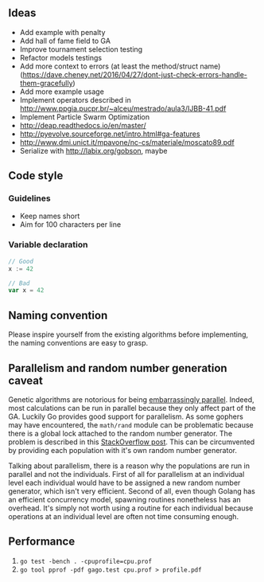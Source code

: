 ## Ideas

- Add example with penalty
- Add hall of fame field to GA
- Improve tournament selection testing
- Refactor models testings
- Add more context to errors (at least the method/struct name) (https://dave.cheney.net/2016/04/27/dont-just-check-errors-handle-them-gracefully)
- Add more example usage
- Implement operators described in http://www.ppgia.pucpr.br/~alceu/mestrado/aula3/IJBB-41.pdf
- Implement Particle Swarm Optimization
- http://deap.readthedocs.io/en/master/
- http://pyevolve.sourceforge.net/intro.html#ga-features
- http://www.dmi.unict.it/mpavone/nc-cs/materiale/moscato89.pdf
- Serialize with http://labix.org/gobson, maybe

## Code style

### Guidelines

- Keep names short
- Aim for 100 characters per line

### Variable declaration

```go
// Good
x := 42

// Bad
var x = 42
```

## Naming convention

Please inspire yourself from the existing algorithms before implementing, the naming conventions are easy to grasp.


## Parallelism and random number generation caveat

Genetic algorithms are notorious for being [embarrassingly parallel](http://www.wikiwand.com/en/Embarrassingly_parallel). Indeed, most calculations can be run in parallel because they only affect part of the GA. Luckily Go provides good support for parallelism. As some gophers may have encountered, the `math/rand` module can be problematic because there is a global lock attached to the random number generator. The problem is described in this [StackOverflow post](http://stackoverflow.com/questions/14298523/why-does-adding-concurrency-slow-down-this-golang-code). This can be circumvented by providing each population with it's own random number generator.

Talking about parallelism, there is a reason why the populations are run in parallel and not the individuals. First of all for parallelism at an individual level each individual would have to be assigned a new random number generator, which isn't very efficient. Second of all, even though Golang has an efficient concurrency model, spawning routines nonetheless has an overhead. It's simply not worth using a routine for each individual because operations at an individual level are often not time consuming enough.

## Performance

1. `go test -bench . -cpuprofile=cpu.prof`
2. `go tool pprof -pdf gago.test cpu.prof > profile.pdf`
